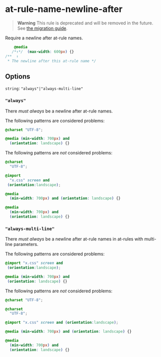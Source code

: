 # at-rule-name-newline-after

> **Warning** This rule is deprecated and will be removed in the future. See [the migration guide](https://github.com/stylelint/stylelint/tree/15.10.3/docsmigration-guideto-15.md).

Require a newline after at-rule names.

<!-- prettier-ignore -->
```css
    @media
   /*↑*/  (max-width: 600px) {}
/**  ↑
 * The newline after this at-rule name */
```

## Options

`string`: `"always"|"always-multi-line"`

### `"always"`

There _must always_ be a newline after at-rule names.

The following patterns are considered problems:

<!-- prettier-ignore -->
```css
@charset "UTF-8";
```

<!-- prettier-ignore -->
```css
@media (min-width: 700px) and
  (orientation: landscape) {}
```

The following patterns are _not_ considered problems:

<!-- prettier-ignore -->
```css
@charset
  "UTF-8";
```

<!-- prettier-ignore -->
```css
@import
  "x.css" screen and
 (orientation:landscape);
```

<!-- prettier-ignore -->
```css
@media
  (min-width: 700px) and (orientation: landscape) {}
```

<!-- prettier-ignore -->
```css
@media
  (min-width: 700px) and
  (orientation: landscape) {}
```

### `"always-multi-line"`

There _must always_ be a newline after at-rule names in at-rules with multi-line parameters.

The following patterns are considered problems:

<!-- prettier-ignore -->
```css
@import "x.css" screen and
 (orientation:landscape);
```

<!-- prettier-ignore -->
```css
@media (min-width: 700px) and
 (orientation: landscape) {}
```

The following patterns are _not_ considered problems:

<!-- prettier-ignore -->
```css
@charset "UTF-8";
```

<!-- prettier-ignore -->
```css
@charset
  "UTF-8";
```

<!-- prettier-ignore -->
```css
@import "x.css" screen and (orientation:landscape);
```

<!-- prettier-ignore -->
```css
@media (min-width: 700px) and (orientation: landscape) {}
```

<!-- prettier-ignore -->
```css
@media
  (min-width: 700px) and
  (orientation: landscape) {}
```
